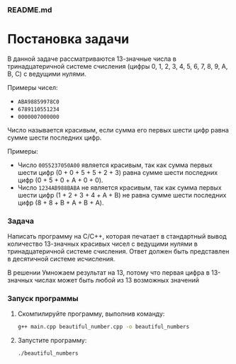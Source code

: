 ### README.md

# Постановка задачи

В данной задаче рассматриваются 13-значные числа в тринадцатеричной системе счисления (цифры 0, 1, 2, 3, 4, 5, 6, 7, 8, 9, A, B, C) с ведущими нулями.

Примеры чисел:
- `ABA98859978C0`
- `6789110551234`
- `0000007000000`

Число называется красивым, если сумма его первых шести цифр равна сумме шести последних цифр.

Примеры:
- Число `0055237050A00` является красивым, так как сумма первых шести цифр (0 + 0 + 5 + 5 + 2 + 3) равна сумме шести последних цифр (0 + 5 + 0 + A + 0 + 0).
- Число `1234AB988BABA` не является красивым, так как сумма первых шести цифр (1 + 2 + 3 + 4 + A + B) не равна сумме шести последних цифр (8 + 8 + B + A + B + A).

### Задача

Написать программу на C/C++, которая печатает в стандартный вывод количество 13-значных красивых чисел с ведущими нулями в тринадцатеричной системе счисления. Ответ должен быть представлен в десятичной системе исчисления.

В решении Умножаем результат на 13, потому что первая цифра в 13-значных числах может быть любой из 13 возможных значений


### Запуск программы

1. Скомпилируйте программу, выполнив команду:
    ```sh
    g++ main.cpp beautiful_number.cpp -o beautiful_numbers
    ```
2. Запустите программу:
    ```sh
    ./beautiful_numbers
    ```

